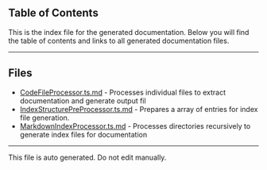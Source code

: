 ## Table of Contents

This is the index file for the generated documentation. Below you will find the table of contents and links to all generated documentation files.

---


## Files

- [CodeFileProcessor.ts.md](CodeFileProcessor.ts.md) - Processes individual files to extract documentation and generate output fil
- [IndexStructurePreProcessor.ts.md](IndexStructurePreProcessor.ts.md) - Prepares a array of entries for index file generation.
- [MarkdownIndexProcessor.ts.md](MarkdownIndexProcessor.ts.md) - Processes directories recursively to generate index files for documentation



---

This file is auto generated. Do not edit manually.